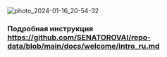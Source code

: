 ![photo_2024-01-16_20-54-32](https://github.com/user-attachments/assets/125c5dfa-f2d0-4d38-9599-6159665ecc86)
 
### Подробная инструкция https://github.com/SENATOROVAI/repo-data/blob/main/docs/welcome/intro_ru.md
 
 
 
